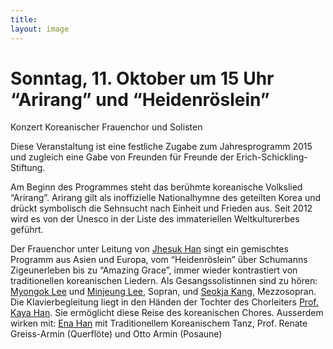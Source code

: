```yaml
---
title: 
layout: image
---
```


# Sonntag, 11. Oktober um 15 Uhr  “Arirang” und “Heidenröslein” 
Konzert Koreanischer Frauenchor und Solisten

Diese Veranstaltung ist eine festliche Zugabe zum Jahresprogramm 2015 und zugleich eine Gabe von Freunden für Freunde der Erich-Schickling-Stiftung. 

Am Beginn des Programmes steht das berühmte koreanische Volkslied “Arirang”.
Arirang gilt als inoffizielle Nationalhymne des geteilten Korea und drückt symbolisch die Sehnsucht nach Einheit und Frieden aus. Seit 2012 wird es von der Unesco in der Liste des immateriellen Weltkulturerbes geführt. 

Der Frauenchor unter Leitung von [Jhesuk Han](/veranstaltungen/2015/korea/leitung/) singt ein gemischtes Programm aus Asien und Europa, vom “Heidenröslein” über Schumanns Zigeunerleben bis zu “Amazing Grace”, immer wieder kontrastiert von traditionellen koreanischen Liedern. Als Gesangssolistinnen sind zu hören: [Myongok Lee](/veranstaltungen/2015/korea/myongok/) und [Minjeung Lee](/veranstaltungen/2015/korea/minjeung/), Sopran, und [Seokja Kang](/veranstaltungen/2015/korea/seokja/), Mezzosopran.
Die Klavierbegleitung liegt in den Händen der Tochter des Chorleiters [Prof. Kaya Han](/veranstaltungen/2015/korea/kaya/). Sie ermöglicht diese Reise des koreanischen Chores.
Ausserdem wirken mit: [Ena Han](/veranstaltungen/2015/korea/ena/) mit Traditionellem Koreanischem Tanz, Prof. Renate Greiss-Armin (Querflöte) und Otto Armin (Posaune)
